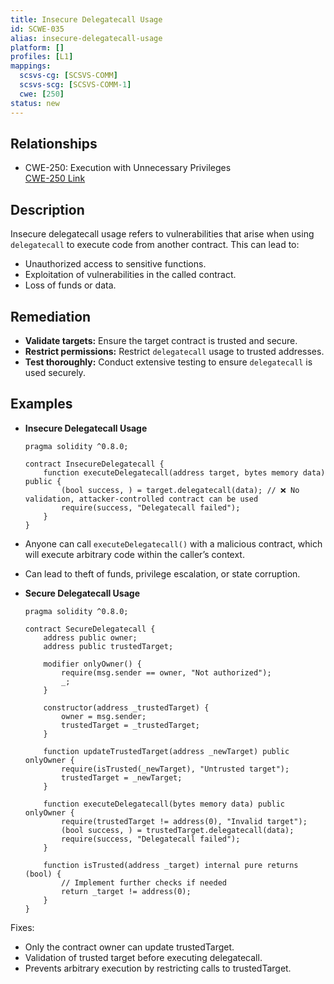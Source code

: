```yaml
---
title: Insecure Delegatecall Usage
id: SCWE-035
alias: insecure-delegatecall-usage
platform: []
profiles: [L1]
mappings:
  scsvs-cg: [SCSVS-COMM]
  scsvs-scg: [SCSVS-COMM-1]
  cwe: [250]
status: new
---
```


## Relationships
- CWE-250: Execution with Unnecessary Privileges  
  [CWE-250 Link](https://cwe.mitre.org/data/definitions/250.html)

## Description  
Insecure delegatecall usage refers to vulnerabilities that arise when using `delegatecall` to execute code from another contract. This can lead to:
- Unauthorized access to sensitive functions.
- Exploitation of vulnerabilities in the called contract.
- Loss of funds or data.

## Remediation
- **Validate targets:** Ensure the target contract is trusted and secure.
- **Restrict permissions:** Restrict `delegatecall` usage to trusted addresses.
- **Test thoroughly:** Conduct extensive testing to ensure `delegatecall` is used securely.

## Examples
- **Insecure Delegatecall Usage**
    ```solidity
    pragma solidity ^0.8.0;

    contract InsecureDelegatecall {
        function executeDelegatecall(address target, bytes memory data) public {
            (bool success, ) = target.delegatecall(data); // ❌ No validation, attacker-controlled contract can be used
            require(success, "Delegatecall failed");
        }
    }
    ```
- Anyone can call `executeDelegatecall()` with a malicious contract, which will execute arbitrary code within the caller’s context.
- Can lead to theft of funds, privilege escalation, or state corruption.

- **Secure Delegatecall Usage**
    ```solidity
    pragma solidity ^0.8.0;

    contract SecureDelegatecall {
        address public owner;
        address public trustedTarget;

        modifier onlyOwner() {
            require(msg.sender == owner, "Not authorized");
            _;
        }

        constructor(address _trustedTarget) {
            owner = msg.sender;
            trustedTarget = _trustedTarget;
        }

        function updateTrustedTarget(address _newTarget) public onlyOwner {
            require(isTrusted(_newTarget), "Untrusted target");
            trustedTarget = _newTarget;
        }

        function executeDelegatecall(bytes memory data) public onlyOwner {
            require(trustedTarget != address(0), "Invalid target");
            (bool success, ) = trustedTarget.delegatecall(data);
            require(success, "Delegatecall failed");
        }

        function isTrusted(address _target) internal pure returns (bool) {
            // Implement further checks if needed
            return _target != address(0);
        }
    }
    ```

Fixes:
- Only the contract owner can update trustedTarget.
- Validation of trusted target before executing delegatecall.
- Prevents arbitrary execution by restricting calls to trustedTarget.

